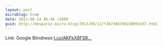 ```yaml
---
layout: post
microblog: true
date: 2013-08-14 06:46 +1000
guid: http://desparoz.micro.blog/2013/08/13/t367386766158094337.html
---
```

Link: Google Blindness [t.co/AKFkX8FSR...](http://t.co/AKFkX8FSRw)
